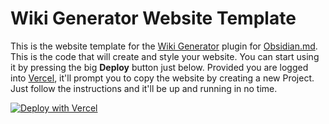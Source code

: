 # Wiki Generator Website Template

This is the website template for the [Wiki Generator](https://github.com/D4wnstar/wiki-generator) plugin for [Obsidian.md](https://obsidian.md/). This is the code that will create and style your website. You can start using it by pressing the big **Deploy** button just below. Provided you are logged into [Vercel](https://vercel.com), it'll prompt you to copy the website by creating a new Project. Just follow the instructions and it'll be up and running in no time.

[![Deploy with Vercel](https://vercel.com/button)](https://vercel.com/new/clone?repository-url=https%3A%2F%2Fgithub.com%2FD4wnstar%2Fwiki-generator-template%2Ftree%2Fmain&env=PUBLIC_SUPABASE_URL,PUBLIC_SUPABASE_ANON_KEY)
